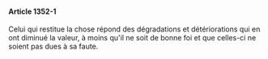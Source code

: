 #### Article 1352-1

Celui qui restitue la chose répond des dégradations et détériorations qui en ont diminué la valeur, à moins qu'il ne soit de bonne foi et que celles-ci ne soient pas dues à sa faute.

